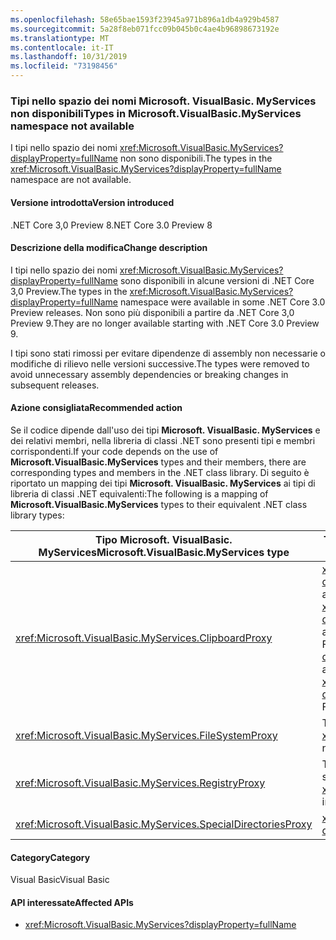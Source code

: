 ```yaml
---
ms.openlocfilehash: 58e65bae1593f23945a971b896a1db4a929b4587
ms.sourcegitcommit: 5a28f8eb071fcc09b045b0c4ae4b96898673192e
ms.translationtype: MT
ms.contentlocale: it-IT
ms.lasthandoff: 10/31/2019
ms.locfileid: "73198456"
---
```

### <a name="types-in-microsoftvisualbasicmyservices-namespace-not-available"></a><span data-ttu-id="6430f-101">Tipi nello spazio dei nomi Microsoft. VisualBasic. MyServices non disponibili</span><span class="sxs-lookup"><span data-stu-id="6430f-101">Types in Microsoft.VisualBasic.MyServices namespace not available</span></span>

<span data-ttu-id="6430f-102">I tipi nello spazio dei nomi <xref:Microsoft.VisualBasic.MyServices?displayProperty=fullName> non sono disponibili.</span><span class="sxs-lookup"><span data-stu-id="6430f-102">The types in the <xref:Microsoft.VisualBasic.MyServices?displayProperty=fullName> namespace are not available.</span></span>

#### <a name="version-introduced"></a><span data-ttu-id="6430f-103">Versione introdotta</span><span class="sxs-lookup"><span data-stu-id="6430f-103">Version introduced</span></span>

<span data-ttu-id="6430f-104">.NET Core 3,0 Preview 8</span><span class="sxs-lookup"><span data-stu-id="6430f-104">.NET Core 3.0 Preview 8</span></span>

#### <a name="change-description"></a><span data-ttu-id="6430f-105">Descrizione della modifica</span><span class="sxs-lookup"><span data-stu-id="6430f-105">Change description</span></span>

<span data-ttu-id="6430f-106">I tipi nello spazio dei nomi <xref:Microsoft.VisualBasic.MyServices?displayProperty=fullName> sono disponibili in alcune versioni di .NET Core 3,0 Preview.</span><span class="sxs-lookup"><span data-stu-id="6430f-106">The types in the <xref:Microsoft.VisualBasic.MyServices?displayProperty=fullName> namespace were available in some .NET Core 3.0 Preview releases.</span></span> <span data-ttu-id="6430f-107">Non sono più disponibili a partire da .NET Core 3,0 Preview 9.</span><span class="sxs-lookup"><span data-stu-id="6430f-107">They are no longer available starting with .NET Core 3.0 Preview 9.</span></span>

<span data-ttu-id="6430f-108">I tipi sono stati rimossi per evitare dipendenze di assembly non necessarie o modifiche di rilievo nelle versioni successive.</span><span class="sxs-lookup"><span data-stu-id="6430f-108">The types were removed to avoid unnecessary assembly dependencies or breaking changes in subsequent releases.</span></span>

#### <a name="recommended-action"></a><span data-ttu-id="6430f-109">Azione consigliata</span><span class="sxs-lookup"><span data-stu-id="6430f-109">Recommended action</span></span>

<span data-ttu-id="6430f-110">Se il codice dipende dall'uso dei tipi **Microsoft. VisualBasic. MyServices** e dei relativi membri, nella libreria di classi .NET sono presenti tipi e membri corrispondenti.</span><span class="sxs-lookup"><span data-stu-id="6430f-110">If your code depends on the use of **Microsoft.VisualBasic.MyServices** types and their members, there are corresponding types and members in the .NET class library.</span></span> <span data-ttu-id="6430f-111">Di seguito è riportato un mapping dei tipi **Microsoft. VisualBasic. MyServices** ai tipi di libreria di classi .NET equivalenti:</span><span class="sxs-lookup"><span data-stu-id="6430f-111">The following is a mapping of  **Microsoft.VisualBasic.MyServices** types to their equivalent .NET class library types:</span></span>

|<span data-ttu-id="6430f-112">Tipo Microsoft. VisualBasic. MyServices</span><span class="sxs-lookup"><span data-stu-id="6430f-112">Microsoft.VisualBasic.MyServices type</span></span>|<span data-ttu-id="6430f-113">Tipo libreria di classi .NET</span><span class="sxs-lookup"><span data-stu-id="6430f-113">.NET class library type</span></span>|
|--|--|
|<xref:Microsoft.VisualBasic.MyServices.ClipboardProxy>|<span data-ttu-id="6430f-114"><xref:System.Windows.Clipboard?displayProperty=nameWithType> per applicazioni WPF <xref:System.Windows.Forms.Clipboard?displayProperty=nameWithType> per applicazioni Windows Forms</span><span class="sxs-lookup"><span data-stu-id="6430f-114"><xref:System.Windows.Clipboard?displayProperty=nameWithType> for WPF applications, <xref:System.Windows.Forms.Clipboard?displayProperty=nameWithType> for Windows Forms applications</span></span>|
|<xref:Microsoft.VisualBasic.MyServices.FileSystemProxy>|<span data-ttu-id="6430f-115">Tipi nello spazio dei nomi <xref:System.IO></span><span class="sxs-lookup"><span data-stu-id="6430f-115">Types in the <xref:System.IO> namespace</span></span>|
|<xref:Microsoft.VisualBasic.MyServices.RegistryProxy>|<span data-ttu-id="6430f-116">Tipi correlati al registro di sistema nello spazio dei nomi <xref:Microsoft.Win32></span><span class="sxs-lookup"><span data-stu-id="6430f-116">Registry-related types in the <xref:Microsoft.Win32> namespace</span></span>|
|<xref:Microsoft.VisualBasic.MyServices.SpecialDirectoriesProxy>|<xref:System.Environment.GetFolderPath%2A?displayProperty=nameWithType>|

#### <a name="category"></a><span data-ttu-id="6430f-117">Category</span><span class="sxs-lookup"><span data-stu-id="6430f-117">Category</span></span>

<span data-ttu-id="6430f-118">Visual Basic</span><span class="sxs-lookup"><span data-stu-id="6430f-118">Visual Basic</span></span>

#### <a name="affected-apis"></a><span data-ttu-id="6430f-119">API interessate</span><span class="sxs-lookup"><span data-stu-id="6430f-119">Affected APIs</span></span>

- <xref:Microsoft.VisualBasic.MyServices?displayProperty=fullName>

<!--

### Affected APIs

- `N:Microsoft.VisualBasic.MyServices`

-- >

